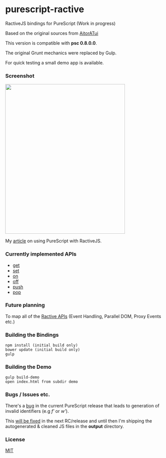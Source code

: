 
# purescript-ractive

RactiveJS bindings for PureScript (Work in progress)

Based on the original sources from <a href="https://github.com/AitorATuin/purescript-ractive" target="_blank">AitorATui</a>

This version is compatible with **psc 0.8.0.0**.

The original Grunt mechanics were replaced by Gulp.

For quick testing a small demo app is available.

### Screenshot
<img src="http://fs5.directupload.net/images/160103/tevk6oy3.png" width="378" height="472">

My <a href="http://blog.brakmic.com/webapps-with-purescript-and-ractivejs/" target="_blank">article</a> on using PureScript with RactiveJS.

### Currently implemented APIs

- <a href="http://docs.ractivejs.org/latest/ractive-get" target="_blank">get</a>
- <a href="http://docs.ractivejs.org/latest/ractive-set" target="_blank">set</a>
- <a href="http://docs.ractivejs.org/latest/ractive-on" target="_blank">on</a>
- <a href="http://docs.ractivejs.org/latest/ractive-off" target="_blank">off</a>
- <a href="http://docs.ractivejs.org/latest/ractive-push" target="_blank">push</a>
- <a href="http://docs.ractivejs.org/latest/ractive-pop" target="_blank">pop</a>

### Future planning

To map all of the <a href="http://docs.ractivejs.org/latest/get-started" target="_blank">Ractive APIs</a> (Event Handling, Parallel DOM, Proxy Events etc.)

### Building the Bindings

```
npm install (initial build only)
bower update (initial build only)
gulp
```

### Building the Demo

```
gulp build-demo
open index.html from subdir demo
```

### Bugs / Issues etc.

There's a <a href="https://github.com/purescript/purescript/issues/1767" target="_blank">bug</a> in the current PureScript release that leads to generation of invalid identifiers (e.g *fʹ* or *w'*).

This <a href="https://github.com/purescript/purescript/pull/1737" target="_blank">will be fixed</a> in the next RC/release and until then I'm shipping the autogenerated & cleaned JS files in the **output** directory.

### License

<a href="https://github.com/brakmic/purescript-ractive/blob/master/LICENSE">MIT</a>
